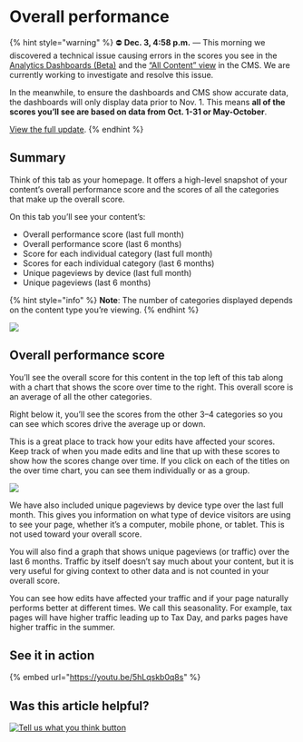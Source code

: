 # Overall performance

{% hint style="warning" %}
⛔ **Dec. 3, 4:58 p.m.** — This morning we discovered a technical issue causing errors in the scores you see in the [Analytics Dashboards \(Beta\)](https://massgovdigital.gitbook.io/knowledge-base/tools-for-improving-your-content/analytics-dashboards-beta/introduction-to-dashboards) and the [“All Content” view](https://massgovdigital.gitbook.io/knowledge-base/tools-for-improving-your-content/get-a-snapshot-of-your-contents-performance) in the CMS. We are currently working to investigate and resolve this issue.

In the meanwhile, to ensure the dashboards and CMS show accurate data, the dashboards will only display data prior to Nov. 1. This means **all of the scores you’ll see are based on data from Oct. 1-31 or May-October**.

[View the full update](https://mailchi.mp/mass.gov/service-disruption-temporary-changes-to-overall-content-scores).
{% endhint %}

## Summary

Think of this tab as your homepage. It offers a high-level snapshot of your content’s overall performance score and the scores of all the categories that make up the overall score.

On this tab you’ll see your content’s:

* Overall performance score \(last full month\)
* Overall performance score \(last 6 months\)
* Score for each individual category \(last full month\)
* Scores for each individual category \(last 6 months\)
* Unique pageviews by device \(last full month\)
* Unique pageviews \(last 6 months\)

{% hint style="info" %}
**Note**: The number of categories displayed depends on the content type you’re viewing.
{% endhint %}

![](../../.gitbook/assets/image%20%289%29.png)

## **Overall performance score**

You’ll see the overall score for this content in the top left of this tab along with a chart that shows the score over time to the right. This overall score is an average of all the other categories.

Right below it, you’ll see the scores from the other 3–4 categories so you can see which scores drive the average up or down.

This is a great place to track how your edits have affected your scores. Keep track of when you made edits and line that up with these scores to show how the scores change over time. If you click on each of the titles on the over time chart, you can see them individually or as a group.

![](../../.gitbook/assets/image%20%2824%29.png)

We have also included unique pageviews by device type over the last full month. This gives you information on what type of device visitors are using to see your page, whether it’s a computer, mobile phone, or tablet. This is not used toward your overall score.

You will also find a graph that shows unique pageviews \(or traffic\) over the last 6 months. Traffic by itself doesn’t say much about your content, but it is very useful for giving context to other data and is not counted in your overall score.

You can see how edits have affected your traffic and if your page naturally performs better at different times. We call this seasonality. For example, tax pages will have higher traffic leading up to Tax Day, and parks pages have higher traffic in the summer.

## See it in action

{% embed url="https://youtu.be/5hLqskb0q8s" %}

## Was this article helpful?

[![Tell us what you think button](https://blobscdn.gitbook.com/v0/b/gitbook-28427.appspot.com/o/assets%2F-LJ04qJGAHkvdE13BfdG%2F-LSz77NBAwnSNpMPT3df%2F-LSz7xSmyKXltd4avaCt%2FKB%20survey%20button%20POC%202.png?alt=media&token=8d071cab-8b95-48a3-a332-13e3fc8d9f96)](https://massgov.formstack.com/forms/mass_gov_knowledge_base_feedback?article=overall-performance)

